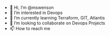 - 👋 Hi, I’m @mswenson
- 👀 I’m interested in Devops
- 🌱 I’m currently learning Terraform, GIT, Atlantis
- 💞️ I’m looking to collaborate on Devops Projects
- 📫 How to reach me 

<!---
mswenson5/mswenson5 is a ✨ special ✨ repository because its `README.md` (this file) appears on your GitHub profile.
You can click the Preview link to take a look at your changes.
--->
